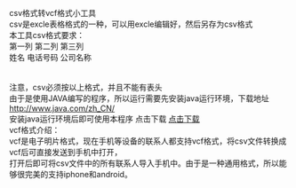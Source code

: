 csv格式转vcf格式小工具<br>
csv是excle表格格式的一种，可以用excle编辑好，然后另存为csv格式<br>
本工具csv格式要求：<br>
第一列    第二列        第三列<br>
姓名      电话号码      公司名称<br>
<br>
<br>
注意，csv必须按以上格式，并且不能有表头<br>
由于是使用JAVA编写的程序，所以运行需要先安装java运行环境，下载地址<a herf='http://www.java.com/zh_CN/'>http://www.java.com/zh_CN/</a><br>
安装java运行环境后即可使用本程序
<a herf="https://github.com/jiangwei1995910/csvTranVcf/raw/master/csv%E8%BD%ACvcf%E5%B0%8F%E5%B7%A5%E5%85%B7.jar">点击下载</a>
[点击下载](https://github.com/jiangwei1995910/csvTranVcf/raw/master/csv%E8%BD%ACvcf%E5%B0%8F%E5%B7%A5%E5%85%B7.jar)
<br>
vcf格式介绍：<br>
vcf是电子明片格式，现在手机等设备的联系人都支持vcf格式，将csv文件转换成vcf后可直接发送到手机中打开，<br>
打开后即可将csv文件中的所有联系人导入手机中。由于是一种通用格式，所以能够很完美的支持iphone和android。<br>
